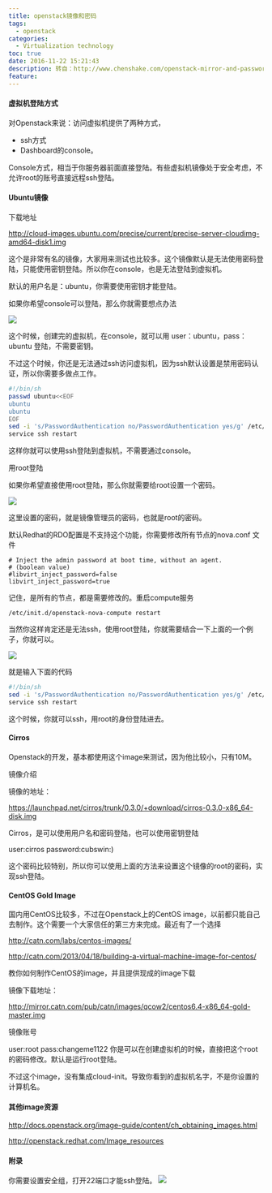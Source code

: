 ```yaml
---
title: openstack镜像和密码
tags:
  - openstack
categories:
  - Virtualization technology
toc: true
date: 2016-11-22 15:21:43
description: 转自：http://www.chenshake.com/openstack-mirror-and-password/
feature:
---
```


#### 虚拟机登陆方式
对Openstack来说：访问虚拟机提供了两种方式，

* ssh方式
* Dashboard的console。

Console方式，相当于你服务器前面直接登陆。有些虚拟机镜像处于安全考虑，不允许root的账号直接远程ssh登陆。

#### Ubuntu镜像
下载地址

http://cloud-images.ubuntu.com/precise/current/precise-server-cloudimg-amd64-disk1.img
<!-- more -->
这个是非常有名的镜像，大家用来测试也比较多。这个镜像默认是无法使用密码登陆，只能使用密钥登陆。所以你在console，也是无法登陆到虚拟机。

默认的用户名是：ubuntu，你需要使用密钥才能登陆。

如果你希望console可以登陆，那么你就需要想点办法

![](http://chenshake.qiniudn.com/wp-content/uploads/2013/11/Snap6_thumb.jpg)

这个时候，创建完的虚拟机，在console，就可以用 user：ubuntu，pass：ubuntu 登陆，不需要密钥。

不过这个时候，你还是无法通过ssh访问虚拟机，因为ssh默认设置是禁用密码认证，所以你需要多做点工作。
``` bash
#!/bin/sh
passwd ubuntu<<EOF
ubuntu
ubuntu
EOF
sed -i 's/PasswordAuthentication no/PasswordAuthentication yes/g' /etc/ssh/sshd_config
service ssh restart
```
这样你就可以使用ssh登陆到虚拟机，不需要通过console。

用root登陆

如果你希望直接使用root登陆，那么你就需要给root设置一个密码。

![](http://chenshake.qiniudn.com/wp-content/uploads/2013/11/Snap7.jpg)

这里设置的密码，就是镜像管理员的密码，也就是root的密码。

默认Redhat的RDO配置是不支持这个功能，你需要修改所有节点的nova.conf 文件
```
# Inject the admin password at boot time, without an agent.
# (boolean value)
#libvirt_inject_password=false
libvirt_inject_password=true
```
记住，是所有的节点，都是需要修改的。重启compute服务
```
/etc/init.d/openstack-nova-compute restart
```
当然你这样肯定还是无法ssh，使用root登陆，你就需要结合一下上面的一个例子，你就可以。

![](http://chenshake.qiniudn.com/wp-content/uploads/2013/11/Snap8.jpg)

就是输入下面的代码
``` bash
#!/bin/sh
sed -i 's/PasswordAuthentication no/PasswordAuthentication yes/g' /etc/ssh/sshd_config
service ssh restart
```
这个时候，你就可以ssh，用root的身份登陆进去。

#### Cirros
Openstack的开发，基本都使用这个image来测试，因为他比较小，只有10M。

镜像介绍 

镜像的地址：

https://launchpad.net/cirros/trunk/0.3.0/+download/cirros-0.3.0-x86_64-disk.img

Cirros，是可以使用用户名和密码登陆，也可以使用密钥登陆

user:cirros
password:cubswin:)

这个密码比较特别，所以你可以使用上面的方法来设置这个镜像的root的密码，实现ssh登陆。

#### CentOS Gold Image
国内用CentOS比较多，不过在Openstack上的CentOS image，以前都只能自己去制作。这个需要一个大家信任的第三方来完成。最近有了一个选择

http://catn.com/labs/centos-images/

http://catn.com/2013/04/18/building-a-virtual-machine-image-for-centos/

教你如何制作CentOS的image，并且提供现成的image下载

镜像下载地址：

http://mirror.catn.com/pub/catn/images/qcow2/centos6.4-x86_64-gold-master.img

镜像账号

user:root
pass:changeme1122
你是可以在创建虚拟机的时候，直接把这个root的密码修改。默认是运行root登陆。

不过这个image，没有集成cloud-init。导致你看到的虚拟机名字，不是你设置的计算机名。

 

#### 其他image资源
http://docs.openstack.org/image-guide/content/ch_obtaining_images.html

http://openstack.redhat.com/Image_resources

#### 附录
你需要设置安全组，打开22端口才能ssh登陆。
![](http://chenshake.qiniudn.com/wp-content/uploads/2013/11/Snap9.jpg)